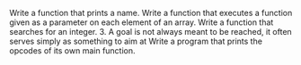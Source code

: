 Write a function that prints a name.
Write a function that executes a function given as a parameter on each element of an array.
Write a function that searches for an integer.
3. A goal is not always meant to be reached, it often serves simply as something to aim at
Write a program that prints the opcodes of its own main function.
